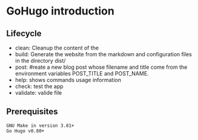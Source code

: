 # GoHugo introduction

## Lifecycle

* clean: Cleanup the content of the
* build: Generate the website from the markdown
    and configuration files in the directory dist/
* post: #reate a new blog post whose filename
    and title come from the environment variables POST_TITLE and POST_NAME.
* help: shows commands usage information
* check: test the app
* validate: valide file

## Prerequisites

    GNU Make in version 3.81+
    Go Hugo v0.80+
